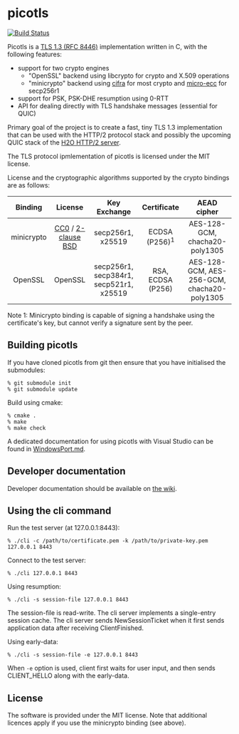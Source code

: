picotls
===

[![Build Status](https://travis-ci.org/h2o/picotls.svg?branch=master)](https://travis-ci.org/h2o/picotls)

Picotls is a [TLS 1.3 (RFC 8446)](https://tools.ietf.org/html/rfc8446) implementation written in C, with the following features:
* support for two crypto engines
  * "OpenSSL" backend using libcrypto for crypto and X.509 operations
  * "minicrypto" backend using [cifra](https://github.com/ctz/cifra) for most crypto and [micro-ecc](https://github.com/kmackay/micro-ecc) for secp256r1
* support for PSK, PSK-DHE resumption using 0-RTT
* API for dealing directly with TLS handshake messages (essential for QUIC)

Primary goal of the project is to create a fast, tiny TLS 1.3 implementation that can be used with the HTTP/2 protocol stack and possibly the upcoming QUIC stack of the [H2O HTTP/2 server](https://h2o.examp1e.net).

The TLS protocol ipmlementation of picotls is licensed under the MIT license.

License and the cryptographic algorithms supported by the crypto bindings are as follows:

| Binding | License | Key Exchange | Certificate | AEAD cipher |
|:-----:|:-----:|:-----:|:-----:|:-----:|
| minicrypto | [CC0](https://github.com/ctz/cifra/) / [2-clause BSD](https://github.com/kmackay/micro-ecc) | secp256r1, x25519 | ECDSA (P256)<sup>1</sup> | AES-128-GCM, chacha20-poly1305 |
| OpenSSL | OpenSSL | secp256r1, secp384r1, secp521r1, x25519 | RSA, ECDSA (P256) | AES-128-GCM, AES-256-GCM, chacha20-poly1305 |

Note 1: Minicrypto binding is capable of signing a handshake using the certificate's key, but cannot verify a signature sent by the peer.

Building picotls
---

If you have cloned picotls from git then ensure that you have initialised the submodules:
```
% git submodule init
% git submodule update
```

Build using cmake:
```
% cmake .
% make
% make check
```

A dedicated documentation for using picotls with Visual Studio can be found in [WindowsPort.md](WindowsPort.md).

Developer documentation
---

Developer documentation should be available on [the wiki](https://github.com/h2o/picotls/wiki).

Using the cli command
---

Run the test server (at 127.0.0.1:8443):
```
% ./cli -c /path/to/certificate.pem -k /path/to/private-key.pem  127.0.0.1 8443
```

Connect to the test server:
```
% ./cli 127.0.0.1 8443
```

Using resumption:
```
% ./cli -s session-file 127.0.0.1 8443
```
The session-file is read-write.
The cli server implements a single-entry session cache.
The cli server sends NewSessionTicket when it first sends application data after receiving ClientFinished.

Using early-data:
```
% ./cli -s session-file -e 127.0.0.1 8443
```
When `-e` option is used, client first waits for user input, and then sends CLIENT_HELLO along with the early-data.

License
---

The software is provided under the MIT license.
Note that additional licences apply if you use the minicrypto binding (see above).
